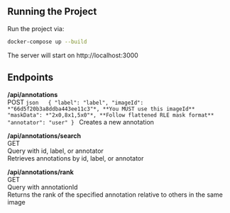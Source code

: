 ## Running the Project

Run the project via:

```bash
docker-compose up --build
```

The server will start on http://localhost:3000

## Endpoints

**/api/annotations**  
    POST
    ```json  
    {
        "label": "label",
        "imageId": *"66d5f20b3a8ddba443ee11c3"*, **You MUST use this imageId**
        "maskData": *"2x0,8x1,5x0"*, **Follow flattened RLE mask format**
        "annotator": "user"
    }
    ```
    Creates a new annotation  

**/api/annotations/search**  
    GET  
    Query with id, label, or annotator  
    Retrieves annotations by id, label, or annotator  

**/api/annotations/rank**  
    GET  
    Query with annotationId  
    Returns the rank of the specified annotation relative to others in the same image